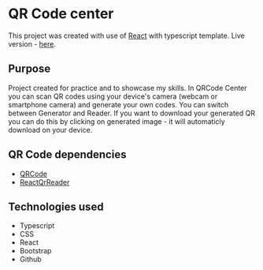 # QR Code center

This project was created with use of [React](https://reactjs.org/) with typescript template.
Live version - [here](https://mizuris.github.io/qr-code-generator/).

## Purpose

Project created for practice and to showcase my skills. In QRCode Center you can scan QR codes using your device's camera (webcam or smartphone camera) and generate your own codes. You can switch between Generator and Reader. If you want to download your generated QR you can do this by clicking on generated image - it will automaticly download on your device.

## QR Code dependencies

- [QRCode](https://www.npmjs.com/package/qrcode)
- [ReactQrReader](https://www.npmjs.com/package/react-qr-reader)

## Technologies used

- Typescript
- CSS
- React
- Bootstrap
- Github
